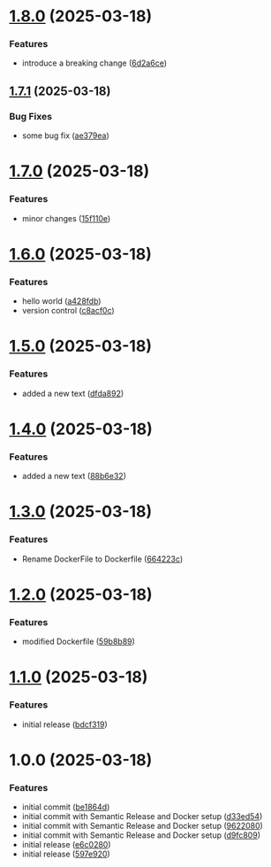 # [1.8.0](https://github.com/Darsh76/node-docker-semantic/compare/v1.7.1...v1.8.0) (2025-03-18)


### Features

* introduce a breaking change ([6d2a6ce](https://github.com/Darsh76/node-docker-semantic/commit/6d2a6ce5d244980ae41a7a2bb0af6ad545e7fa9f))

## [1.7.1](https://github.com/Darsh76/node-docker-semantic/compare/v1.7.0...v1.7.1) (2025-03-18)


### Bug Fixes

* some bug fix ([ae379ea](https://github.com/Darsh76/node-docker-semantic/commit/ae379ea7274f44699503d4b1c742c34faf758dd6))

# [1.7.0](https://github.com/Darsh76/node-docker-semantic/compare/v1.6.0...v1.7.0) (2025-03-18)


### Features

* minor changes ([15f110e](https://github.com/Darsh76/node-docker-semantic/commit/15f110e4811ab56d755fa8af97fc888775dac73c))

# [1.6.0](https://github.com/Darsh76/node-docker-semantic/compare/v1.5.0...v1.6.0) (2025-03-18)


### Features

* hello world ([a428fdb](https://github.com/Darsh76/node-docker-semantic/commit/a428fdb56f199ee4eea1914dd60558bedac93214))
* version control ([c8acf0c](https://github.com/Darsh76/node-docker-semantic/commit/c8acf0c22774af70b34ddb93188303e8c0b8f20b))

# [1.5.0](https://github.com/Darsh76/node-docker-semantic/compare/v1.4.0...v1.5.0) (2025-03-18)


### Features

* added a new text ([dfda892](https://github.com/Darsh76/node-docker-semantic/commit/dfda892d28675f25fa1079f492a59118cafb5e99))

# [1.4.0](https://github.com/Darsh76/node-docker-semantic/compare/v1.3.0...v1.4.0) (2025-03-18)


### Features

* added a new text ([88b6e32](https://github.com/Darsh76/node-docker-semantic/commit/88b6e3201006048ccd392328daf8181dc8537af0))

# [1.3.0](https://github.com/Darsh76/node-docker-semantic/compare/v1.2.0...v1.3.0) (2025-03-18)


### Features

* Rename DockerFile to Dockerfile ([664223c](https://github.com/Darsh76/node-docker-semantic/commit/664223c6ad16c239eb08de9486fbef58a9165903))

# [1.2.0](https://github.com/Darsh76/node-docker-semantic/compare/v1.1.0...v1.2.0) (2025-03-18)


### Features

* modified Dockerfile ([59b8b89](https://github.com/Darsh76/node-docker-semantic/commit/59b8b891496e368da69700885870a1c03d029d04))

# [1.1.0](https://github.com/Darsh76/node-docker-semantic/compare/v1.0.0...v1.1.0) (2025-03-18)


### Features

* initial release ([bdcf319](https://github.com/Darsh76/node-docker-semantic/commit/bdcf319e3dc4a78dfd56185b749a9a015da477fd))

# 1.0.0 (2025-03-18)


### Features

* initial commit ([be1864d](https://github.com/Darsh76/node-docker-semantic/commit/be1864d1454249d96526eed371eb53bf6b1554dd))
* initial commit with Semantic Release and Docker setup ([d33ed54](https://github.com/Darsh76/node-docker-semantic/commit/d33ed5485aacde9a3e7c0b788b89ff8139cf3cd2))
* initial commit with Semantic Release and Docker setup ([9622080](https://github.com/Darsh76/node-docker-semantic/commit/9622080a3b9b9e8c19a68477ada25f3414c6ab5d))
* initial commit with Semantic Release and Docker setup ([d9fc809](https://github.com/Darsh76/node-docker-semantic/commit/d9fc809b243cf7b5d48a8bac258e36491adb1566))
* initial release ([e6c0280](https://github.com/Darsh76/node-docker-semantic/commit/e6c02800db2916065b49af503db6a976d331fdc4))
* initial release ([597e920](https://github.com/Darsh76/node-docker-semantic/commit/597e9200db63ed3cca993e4ece968b0a8230fd28))
